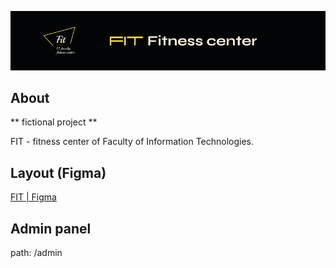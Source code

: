 ![Header](https://github.com/axotellix/fit/blob/assets/Cover.png) 
## About
** fictional project **

FIT - fitness center of Faculty of Information Technologies.

## Layout (Figma) 
[FIT | Figma](https://www.figma.com/file/c56HRQRq9eBg8oiommipzY/FIT?node-id=0%3A1)

## Admin panel
path: /admin
